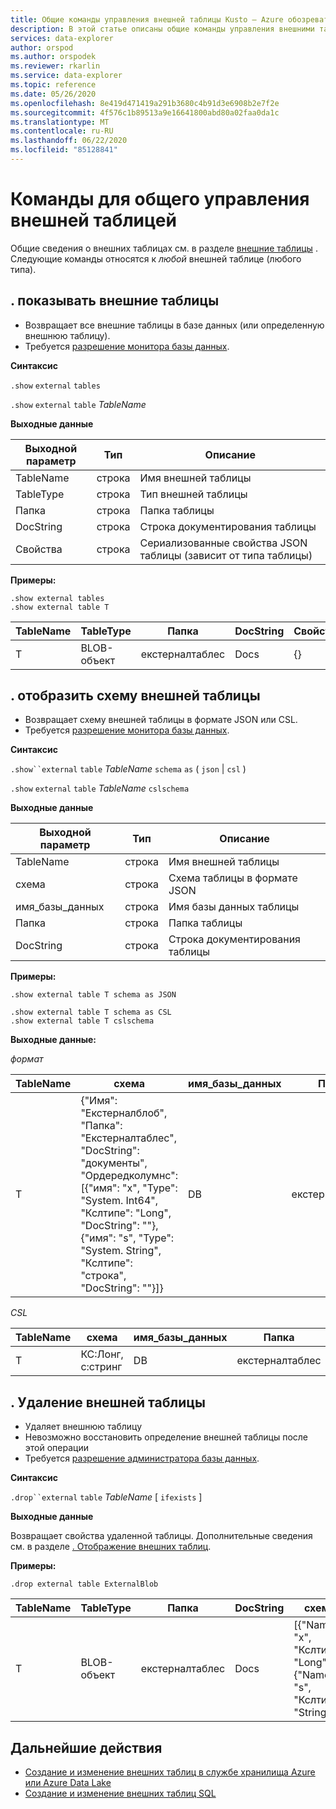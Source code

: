 ```yaml
---
title: Общие команды управления внешней таблицы Kusto — Azure обозреватель данных
description: В этой статье описаны общие команды управления внешними таблицами.
services: data-explorer
author: orspod
ms.author: orspodek
ms.reviewer: rkarlin
ms.service: data-explorer
ms.topic: reference
ms.date: 05/26/2020
ms.openlocfilehash: 8e419d471419a291b3680c4b91d3e6908b2e7f2e
ms.sourcegitcommit: 4f576c1b89513a9e16641800abd80a02faa0da1c
ms.translationtype: MT
ms.contentlocale: ru-RU
ms.lasthandoff: 06/22/2020
ms.locfileid: "85128841"
---
```

# <a name="external-table-general-control-commands"></a>Команды для общего управления внешней таблицей

Общие сведения о внешних таблицах см. в разделе [внешние таблицы](../query/schema-entities/externaltables.md) . Следующие команды относятся к _любой_ внешней таблице (любого типа).

## <a name="show-external-tables"></a>. показывать внешние таблицы

* Возвращает все внешние таблицы в базе данных (или определенную внешнюю таблицу).
* Требуется [разрешение монитора базы данных](../management/access-control/role-based-authorization.md).

**Синтаксис** 

`.show` `external` `tables`

`.show` `external` `table` *TableName*

**Выходные данные**

| Выходной параметр | Тип   | Описание                                                         |
|------------------|--------|---------------------------------------------------------------------|
| TableName        | строка | Имя внешней таблицы                                             |
| TableType        | строка | Тип внешней таблицы                                              |
| Папка           | строка | Папка таблицы                                                     |
| DocString        | строка | Строка документирования таблицы                                       |
| Свойства       | строка | Сериализованные свойства JSON таблицы (зависит от типа таблицы) |


**Примеры:**

```kusto
.show external tables
.show external table T
```

| TableName | TableType | Папка         | DocString | Свойства |
|-----------|-----------|----------------|-----------|------------|
| T         | BLOB-объект      | екстерналтаблес | Docs      | {}         |


## <a name="show-external-table-schema"></a>. отобразить схему внешней таблицы

* Возвращает схему внешней таблицы в формате JSON или CSL. 
* Требуется [разрешение монитора базы данных](../management/access-control/role-based-authorization.md).

**Синтаксис** 

`.show``external` `table` *TableName* `schema` `as` ( `json`  |  `csl` )

`.show` `external` `table` *TableName* `cslschema`

**Выходные данные**

| Выходной параметр | Тип   | Описание                        |
|------------------|--------|------------------------------------|
| TableName        | строка | Имя внешней таблицы            |
| схема           | строка | Схема таблицы в формате JSON |
| имя_базы_данных     | строка | Имя базы данных таблицы             |
| Папка           | строка | Папка таблицы                    |
| DocString        | строка | Строка документирования таблицы      |

**Примеры:**

```kusto
.show external table T schema as JSON
```

```kusto
.show external table T schema as CSL
.show external table T cslschema
```

**Выходные данные:**

*формат*

| TableName | схема    | имя_базы_данных | Папка         | DocString |
|-----------|----------------------------------|--------------|----------------|-----------|
| T         | {"Имя": "Екстерналблоб",<br>"Папка": "Екстерналтаблес",<br>"DocString": "документы",<br>"Ордередколумнс": [{"имя": "x", "Type": "System. Int64", "Кслтипе": "Long", "DocString": ""}, {"имя": "s", "Type": "System. String", "Кслтипе": "строка", "DocString": ""}]} | DB           | екстерналтаблес | Docs      |


*CSL*

| TableName | схема          | имя_базы_данных | Папка         | DocString |
|-----------|-----------------|--------------|----------------|-----------|
| T         | КС:Лонг, с:стринг | DB           | екстерналтаблес | Docs      |

## <a name="drop-external-table"></a>. Удаление внешней таблицы

* Удаляет внешнюю таблицу 
* Невозможно восстановить определение внешней таблицы после этой операции
* Требуется [разрешение администратора базы данных](../management/access-control/role-based-authorization.md).

**Синтаксис**  

`.drop``external` `table` *TableName* [ `ifexists` ]

**Выходные данные**

Возвращает свойства удаленной таблицы. Дополнительные сведения см. в разделе [. Отображение внешних таблиц](#show-external-tables).

**Примеры:**

```kusto
.drop external table ExternalBlob
```

| TableName | TableType | Папка         | DocString | схема       | Свойства |
|-----------|-----------|----------------|-----------|-----------------------------------------------------|------------|
| T         | BLOB-объект      | екстерналтаблес | Docs      | [{"Name": "x", "Кслтипе": "Long"},<br> {"Name": "s", "Кслтипе": "String"}] | {}         |

## <a name="next-steps"></a>Дальнейшие действия

* [Создание и изменение внешних таблиц в службе хранилища Azure или Azure Data Lake](external-tables-azurestorage-azuredatalake.md)
* [Создание и изменение внешних таблиц SQL](external-sql-tables.md)
